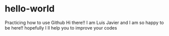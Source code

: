 # hello-world
Practicing how to use Github
Hi there!! I am Luis Javier and I am so happy to be here!! hopefully I ll help you to improve your codes
